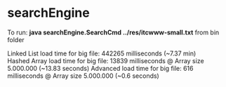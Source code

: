 searchEngine
============

To run: <b>java searchEngine.SearchCmd ../res/itcwww-small.txt</b> from bin folder

Linked List load time for big file: 442265 milliseconds (~7.37 min)<br>
Hashed Array load time for big file: 13839 milliseconds @ Array size 5.000.000  (~13.83 seconds)
Advanced load time for big file: 616 milliseconds @ Array size 5.000.000 (~0.6 seconds)
